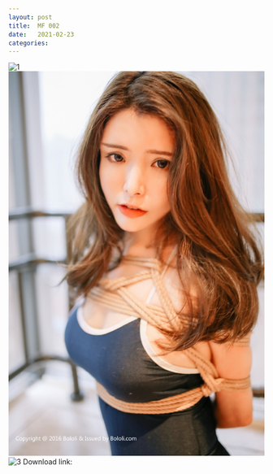 ```yaml
---
layout: post
title:  MF 002
date:   2021-02-23
categories: 
---
```


![1](/images/MF002/AAA.jpg)
![2](/images/MF002/BBB.jpg)
![3](/images/MF002/CCC.jpg)
Download link:       
